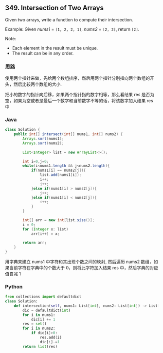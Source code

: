 ## 349. Intersection of Two Arrays

Given two arrays, write a function to compute their intersection.

Example:
Given *nums1* = `[1, 2, 2, 1]`, *nums2* = `[2, 2]`, return `[2]`.

Note:

- Each element in the result must be unique.
- The result can be in any order.

### 思路

使用两个指针来做，先给两个数组排序，然后用两个指针分别指向两个数组的开头，然后比较两个数组的大小.

把小的数字的指针向后移，如果两个指针指的数字相等，那么看结果 res 是否为空，如果为空或者是最后一个数字和当前数字不等的话，将该数字加入结果 res 中

### Java

````java
class Solution {
    public int[] intersect(int[] nums1, int[] nums2) {
        Arrays.sort(nums1);
        Arrays.sort(nums2);
        
        List<Integer> list = new ArrayList<>();
        
        int i=0,j=0;
        while(i<nums1.length && j<nums2.length){
            if(nums1[i] == nums2[j]){
                list.add(nums1[i]);
                i++;
                j++;
            }else if(nums1[i] > nums2[j]){
                j++;
            }else if(nums1[i] < nums2[j]){
                i++;
            }
        }
        
        int[] arr = new int[list.size()];
        i = 0;
        for (Integer x: list) 
            arr[i++] = x;
        
        return arr;
    }
}
````


用字典来建立 nums1 中字符和其出现个数之间的映射, 然后遍历 nums2 数组，如果当前字符在字典中的个数大于 0，则将此字符加入结果 res 中，然后字典的对应值自减 1

### Python

````python
from collections import defaultdict
class Solution:
    def intersection(self, nums1: List[int], nums2: List[int]) -> List[int]:
        dic = defaultdict(int)
        for i in nums1:
            dic[i] += 1
        res = set()
        for i in nums2:
            if dic[i]>0:
                res.add(i)
                dic[i]-=1
        return list(res)
````

